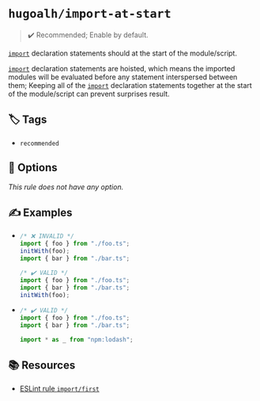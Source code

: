 # `hugoalh/import-at-start`

> ✔️ Recommended; Enable by default.

[`import`][ecmascript-import] declaration statements should at the start of the module/script.

[`import`][ecmascript-import] declaration statements are hoisted, which means the imported modules will be evaluated before any statement interspersed between them; Keeping all of the [`import`][ecmascript-import] declaration statements together at the start of the module/script can prevent surprises result.

## 🏷️ Tags

- `recommended`

## 🔧 Options

*This rule does not have any option.*

## ✍️ Examples

- ```ts
  /* ❌ INVALID */
  import { foo } from "./foo.ts";
  initWith(foo);
  import { bar } from "./bar.ts";

  /* ✔️ VALID */
  import { foo } from "./foo.ts";
  import { bar } from "./bar.ts";
  initWith(foo);
  ```
- ```ts
  /* ✔️ VALID */
  import { foo } from "./foo.ts";
  import { bar } from "./bar.ts";

  import * as _ from "npm:lodash";
  ```

## 📚 Resources

- [ESLint rule `import/first`](https://github.com/import-js/eslint-plugin-import/blob/main/docs/rules/first.md)

[ecmascript-import]: https://developer.mozilla.org/en-US/docs/Web/JavaScript/Reference/Statements/import
